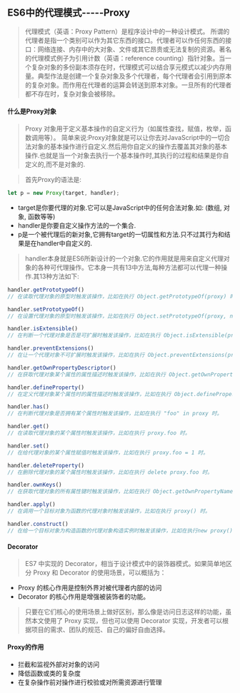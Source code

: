 ## ES6中的代理模式-----Proxy
> 代理模式（英语：Proxy Pattern）是程序设计中的一种设计模式。
所谓的代理者是指一个类别可以作为其它东西的接口。代理者可以作任何东西的接口：网络连接、内存中的大对象、文件或其它昂贵或无法复制的资源。著名的代理模式例子为引用计数（英语：reference counting）指针对象。当一个复杂对象的多份副本须存在时，代理模式可以结合享元模式以减少内存用量。典型作法是创建一个复杂对象及多个代理者，每个代理者会引用到原本的复杂对象。而作用在代理者的运算会转送到原本对象。一旦所有的代理者都不存在时，复杂对象会被移除。

#### 什么是Proxy对象
> Proxy 对象用于定义基本操作的自定义行为（如属性查找，赋值，枚举，函数调用等）。
简单来说:Proxy对象就是可以让你去对JavaScript中的一切合法对象的基本操作进行自定义.然后用你自定义的操作去覆盖其对象的基本操作.也就是当一个对象去执行一个基本操作时,其执行的过程和结果是你自定义的,而不是对象的.

> 首先Proxy的语法是:
```js
let p = new Proxy(target, handler);
```
- target是你要代理的对象.它可以是JavaScript中的任何合法对象.如: (数组, 对象, 函数等等)
- handler是你要自定义操作方法的一个集合.
- p是一个被代理后的新对象,它拥有target的一切属性和方法.只不过其行为和结果是在handler中自定义的.

> handler本身就是ES6所新设计的一个对象.它的作用就是用来自定义代理对象的各种可代理操作。它本身一共有13中方法,每种方法都可以代理一种操作.其13种方法如下:

```js
handler.getPrototypeOf()
// 在读取代理对象的原型时触发该操作，比如在执行 Object.getPrototypeOf(proxy) 时。

handler.setPrototypeOf()
// 在设置代理对象的原型时触发该操作，比如在执行 Object.setPrototypeOf(proxy, null) 时。

handler.isExtensible()
// 在判断一个代理对象是否是可扩展时触发该操作，比如在执行 Object.isExtensible(proxy) 时。

handler.preventExtensions()
// 在让一个代理对象不可扩展时触发该操作，比如在执行 Object.preventExtensions(proxy) 时。

handler.getOwnPropertyDescriptor()
// 在获取代理对象某个属性的属性描述时触发该操作，比如在执行 Object.getOwnPropertyDescriptor(proxy, "foo") 时。

handler.defineProperty()
// 在定义代理对象某个属性时的属性描述时触发该操作，比如在执行 Object.defineProperty(proxy, "foo", {}) 时。

handler.has()
// 在判断代理对象是否拥有某个属性时触发该操作，比如在执行 "foo" in proxy 时。

handler.get()
// 在读取代理对象的某个属性时触发该操作，比如在执行 proxy.foo 时。

handler.set()
// 在给代理对象的某个属性赋值时触发该操作，比如在执行 proxy.foo = 1 时。

handler.deleteProperty()
// 在删除代理对象的某个属性时触发该操作，比如在执行 delete proxy.foo 时。

handler.ownKeys()
// 在获取代理对象的所有属性键时触发该操作，比如在执行 Object.getOwnPropertyNames(proxy) 时。

handler.apply()
// 在调用一个目标对象为函数的代理对象时触发该操作，比如在执行 proxy() 时。

handler.construct()
// 在给一个目标对象为构造函数的代理对象构造实例时触发该操作，比如在执行new proxy() 时。
```

#### Decorator
> ES7 中实现的 Decorator，相当于设计模式中的装饰器模式。如果简单地区分 Proxy 和 Decorator 的使用场景，可以概括为：
- Proxy 的核心作用是控制外界对被代理者内部的访问
- Decorator 的核心作用是增强被装饰者的功能。
>只要在它们核心的使用场景上做好区别，那么像是访问日志这样的功能，虽然本文使用了 Proxy 实现，但也可以使用 Decorator 实现，开发者可以根据项目的需求、团队的规范、自己的偏好自由选择。


#### Proxy的作用
- 拦截和监视外部对对象的访问
- 降低函数或类的复杂度
- 在复杂操作前对操作进行校验或对所需资源进行管理